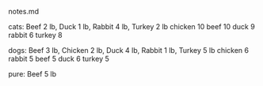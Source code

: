 notes.md

cats:
Beef 2 lb, Duck 1 lb, Rabbit 4 lb, Turkey 2 lb
chicken 10
beef 10
duck 9
rabbit 6
turkey 8

dogs:
Beef 3 lb, Chicken 2 lb, Duck 4 lb, Rabbit 1 lb, Turkey 5 lb
chicken 6
rabbit 5
beef 5
duck 6
turkey 5

pure:
Beef 5 lb



